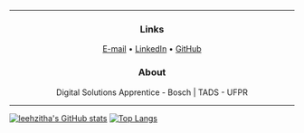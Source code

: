 <div align="center">

  <hr>

  <h3>Links</h3>
  <a href="mailto:leticia.burlinski@gmail.com">E-mail</a> • 
  <a href="https://linkedin.com/in/leticiaburlinski">LinkedIn</a> • 
  <a href="https://github.com/leehzitha">GitHub</a>

  <h3>About</h3>
  Digital Solutions Apprentice - Bosch | TADS - UFPR
  <br>
  <hr>

</div>

[![leehzitha's GitHub stats](https://github-readme-stats.vercel.app/api?username=leehzitha&bg_color=0,1a1a1a,2b2b2b&text_color=7fffd4&title_color=7fffd4&icon_color=7fffd4&hide_border=true)](https://github.com/leehzitha/github-readme-stats)
[![Top Langs](https://github-readme-stats.vercel.app/api/top-langs/?username=leehzitha&layout=compact&hide_border=true&bg_color=0,1a1a1a,2b2b2b&text_color=7fffd4&title_color=7fffd4&icon_color=7fffd4)](https://github.com/leehzitha/github-readme-stats)



